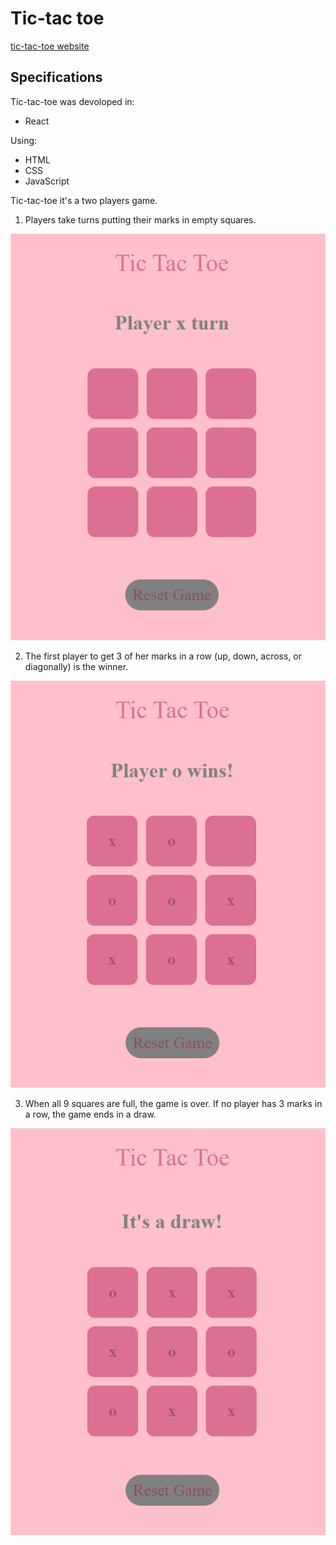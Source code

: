 # Tic-tac toe

[tic-tac-toe website](https://kimrv000.github.io/tic-tac-toe/)

## Specifications

Tic-tac-toe was devoloped in: 

- React

Using:

- HTML
- CSS
- JavaScript

Tic-tac-toe it's a two players game. 

1. Players take turns putting their marks in empty squares. 

![start-game](./images/starting.PNG)

2. The first player to get 3 of her marks in a row (up, down, across, or diagonally) is the winner.

![winner-game](./images/winner.png)

3. When all 9 squares are full, the game is over. If no player has 3 marks in a row, the game ends in a draw.

![draw-game](./images/draw.png)
